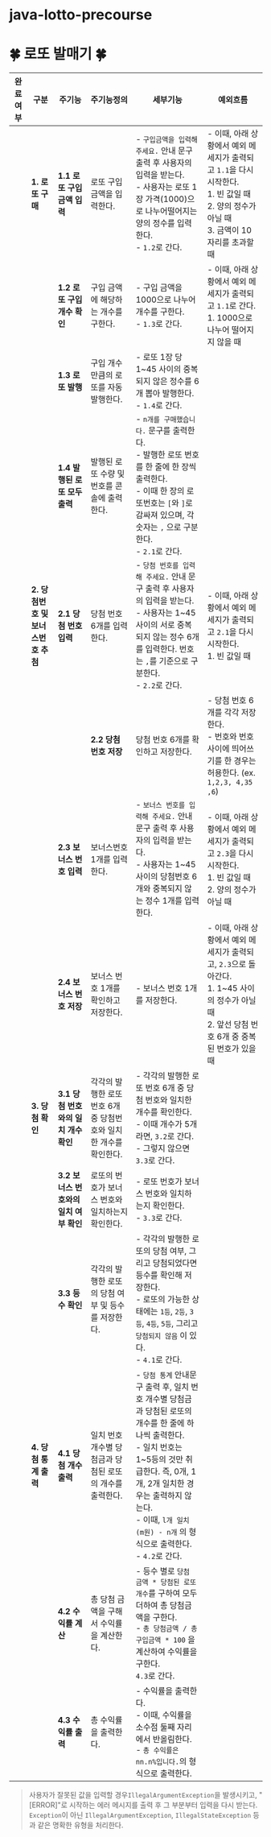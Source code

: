# java-lotto-precourse

# 🍀 로또 발매기 🍀

| 완료여부 | 구분 | 주기능                      | 주기능정의                                 | 세부기능                                                                                                                                                                                                                          | 예외흐름                                                                                                                                     |
| --- | --- |--------------------------|---------------------------------------|-------------------------------------------------------------------------------------------------------------------------------------------------------------------------------------------------------------------------------|------------------------------------------------------------------------------------------------------------------------------------------|
|  | **1. 로또 구매** | **1.1 로또 구입 금액 입력**      | 로또 구입 금액을 입력한다.                       | - `구입금액을 입력해 주세요.` 안내 문구 출력 후 사용자의 입력을 받는다. <br>- 사용자는 로또 1장 가격(1000)으로 나누어떨어지는 양의 정수를 입력한다. <br>- `1.2`로 간다.                                                                                                                 | - 이때, 아래 상황에서 예외 메세지가 출력되고 `1.1`을 다시 시작한다. <br>1. 빈 값일 때 <br>2. 양의 정수가 아닐 때 <br>3. 금액이 10자리를 초과할 때                                       |
   |  |  | **1.2 로또 구입 개수 확인**      | 구입 금액에 해당하는 개수를 구한다.                  | - 구입 금액을 1000으로 나누어 개수를 구한다. <br>- `1.3`로 간다.                                                                                                                                                                                 | - 이때, 아래 상황에서 예외 메세지가 출력되고 `1.1`로 간다. <br>1. 1000으로 나누어 떨어지지 않을 때                                                                        |
   |  |  | **1.3 로또 발행**            | 구입 개수만큼의 로또를 자동 발행한다.                 | - 로또 1장 당 1~45 사이의 중복되지 않은 정수를 6개 뽑아 발행한다.                                                                     <br>- `1.4`로 간다.                                                                                               |                                                                                                                                          |
  |  |  | **1.4 발행된 로또 모두 출력**     | 발행된 로또 수량 및 번호를 콘솔에 출력한다.             | - `n개를 구매했습니다.` 문구를 출력한다. <br>- 발행한 로또 번호를 한 줄에 한 장씩 출력한다. <br>- 이때 한 장의 로또번호는 `[`와 `]`로 감싸져 있으며, 각 숫자는 `,` 으로 구분한다. <br>- `2.1`로 간다.                                                                                         |                                                                                                                                          |
  |  | **2. 당첨번호 및 보너스번호 추첨** | **2.1 당첨 번호 입력**         | 당첨 번호 6개를 입력한다.                       | - `당첨 번호를 입력해 주세요.` 안내 문구 출력 후 사용자의 입력을 받는다. <br>- 사용자는 1~45 사이의 서로 중복되지 않는 정수 6개를 입력한다. 번호는 `,`를 기준으로 구분한다. <br>- `2.2`로 간다.                                                                                                 | - 이때, 아래 상황에서 예외 메세지가 출력되고 `2.1`을 다시 시작한다. <br>1.  빈 값일 때                                                                                |
    |  |  | **2.2 당첨 번호 저장**         | 당첨 번호 6개를 확인하고 저장한다.                  | - 당첨 번호 6개를 각각 저장한다.                                                                                                                                <br>- 번호와 번호 사이에 띄어쓰기를 한 경우는 허용한다. (ex. `1,2,3, 4,35 ,6`)                 | - 이때, 아래 상황에서 예외 메세지가 출력되고 `2.1` 로 돌아간다. <br>1. 입력한 번호가 6개가 아닐 때 <br>2. 1~45 사이의 정수 이외의 문자가 섞여 있을 때 (번호 중간의 띄어쓰기 포함) <br>3. 중복된 번호가 있을 때 |
   |  |  | **2.3 보너스 번호 입력**        | 보너스번호 1개를 입력한다.                       | - `보너스 번호를 입력해 주세요.` 안내 문구 출력 후 사용자의 입력을 받는다. <br>- 사용자는 1~45 사이의 당첨번호 6개와 중복되지 않는 정수 1개를 입력한다.                                                                                                                               | - 이때, 아래 상황에서 예외 메세지가 출력되고 `2.3`을 다시 시작한다. <br>1. 빈 값일 때 <br>2. 양의 정수가 아닐 때                                                              |
   |  |  | **2.4 보너스 번호 저장**        | 보너스 번호 1개를 확인하고 저장한다.                 | - 보너스 번호 1개를 저장한다.                                                                                                                                                                                                            | - 이때, 아래 상황에서 예외 메세지가 출력되고, `2.3`으로 돌아간다. <br>1. 1~45 사이의 정수가 아닐 때 <br>2. 앞선 당첨 번호 6개 중 중복된 번호가 있을 때                                     |
   |  | **3. 당첨 확인** | **3.1 당첨 번호와의 일치 개수 확인** | 각각의 발행한 로또 번호 6개 중 당첨번호와 일치한 개수를 확인한다. | - 각각의 발행한 로또 번호 6개 중 당첨 번호와 일치한 개수를 확인한다. <br>- 이때 개수가 5개라면, `3.2`로 간다. <br>- 그렇지 않으면 `3.3`로 간다.                                                                                                                              |                                                                                                                                          |
  |  |  | **3.2 보너스 번호와의 일치 여부 확인** | 로또의 번호가 보너스 번호와 일치하는지 확인한다.           | - 로또 번호가 보너스 번호와 일치하는지 확인한다.                                                                                                                                                                                   <br>- `3.3`로 간다. |                                                                                                                                          |
  |  |  | **3.3 등수 확인**            | 각각의 발행한 로또의 당첨 여부 및 등수를 저장한다.         | - 각각의 발행한 로또의 당첨 여부, 그리고 당첨되었다면 등수를 확인해 저장한다. <br>- 로또의 가능한 상태에는 `1등`, `2등`, `3등`, `4등`, `5등`, 그리고 `당첨되지 않음` 이 있다. <br>- `4.1`로 간다.                                                                                           |                                                                                                                                          |
  |  | **4. 당첨 통계 출력** | **4.1 당첨 개수 출력**         | 일치 번호 개수별 당첨금과 당첨된 로또의 개수를 출력한다.      | - `당첨 통계` 안내문구 출력 후, 일치 번호 개수별 당첨금과 당첨된 로또의 개수를 한 줄에 하나씩 출력한다. <br>- 일치 번호는 1~5등의 것만 취급한다. 즉, 0개, 1개, 2개 일치한 경우는 출력하지 않는다. <br>- 이때, `l개 일치 (m원) - n개` 의 형식으로 출력한다. <br>- `4.2`로 간다.                                          |                                                                                                                                          |
  |  |  | **4.2 수익률 계산**           | 총 당첨 금액을 구해서 수익률을 계산한다.               | - 등수 별로 `당첨 금액 * 당첨된 로또 개수`를 구하여 모두 더하여 총 당첨금액을 구한다. <br>- `총 당첨금액 / 총 구입금액 * 100` 을 계산하여 수익률을 구한다. <br>`4.3`로 간다.                                                                                                            |                                                                                                                                          |
| | | **4.3 수익률 출력**           | 총 수익률을 출력한다.                          | -  수익률을 출력한다. <br> - 이때, 수익률을 소수점 둘째 자리에서 반올림한다. <br>- `총 수익률은 nn.n%입니다.`의 형식으로 출력한다.                                                                                                                                         | 

> 사용자가 잘못된 값을 입력할 경우`IllegalArgumentException`을 발생시키고, "[ERROR]"로 시작하는 에러 메시지를 출력 후 그 부분부터 입력을 다시 받는다.<br>
>`Exception`이 아닌 `IllegalArgumentException`, `IllegalStateException` 등과 같은 명확한 유형을 처리한다.